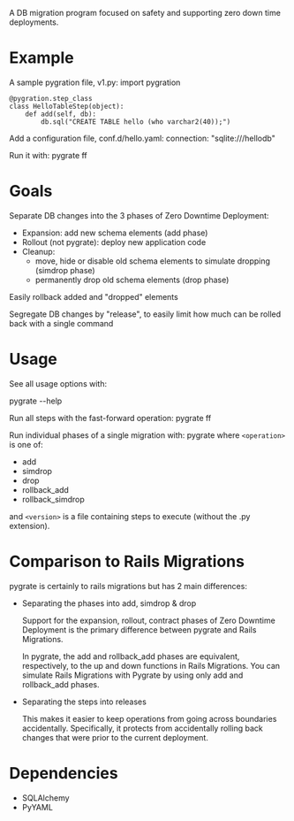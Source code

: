 A DB migration program focused on safety
and supporting zero down time deployments.

# Example
A sample pygration file, v1.py:
    import pygration
    
    @pygration.step_class
    class HelloTableStep(object):
        def add(self, db):
            db.sql("CREATE TABLE hello (who varchar2(40));")

Add a configuration file, conf.d/hello.yaml:
    connection: "sqlite:///hellodb"

Run it with:
    pygrate ff

# Goals
Separate DB changes into the 3 phases of Zero Downtime Deployment:

*   Expansion: add new schema elements (add phase)
*   Rollout (not pygrate): deploy new application code
*   Cleanup:
    * move, hide or disable old schema elements to simulate dropping
      (simdrop phase)
    * permanently drop old schema elements (drop phase)

Easily rollback added and "dropped" elements

Segregate DB changes by "release", to easily limit how much can be rolled
back with a single command

# Usage
See all usage options with:

pygrate --help

Run all steps with the fast-forward operation:
    pygrate ff

Run individual phases of a single migration with:
    pygrate <operation> <version>
where `<operation>` is one of:

* add
* simdrop
* drop
* rollback_add
* rollback_simdrop

and `<version>` is a file containing steps to execute (without the .py extension).

# Comparison to Rails Migrations
pygrate is certainly to rails migrations but has 2 main differences:

*   Separating the phases into add, simdrop & drop
    
    Support for the expansion, rollout, contract phases of Zero Downtime
    Deployment is the primary difference between pygrate and Rails Migrations.
    
    In pygrate, the add and rollback_add phases are equivalent, respectively,
    to the up and down functions in Rails Migrations.  You can simulate Rails
    Migrations with Pygrate by using only add and rollback_add phases.
*   Separating the steps into releases
    
    This makes it easier to keep operations from going across
    boundaries accidentally.  Specifically, it protects from accidentally
    rolling back changes that were prior to the current deployment.

# Dependencies

* SQLAlchemy
* PyYAML

